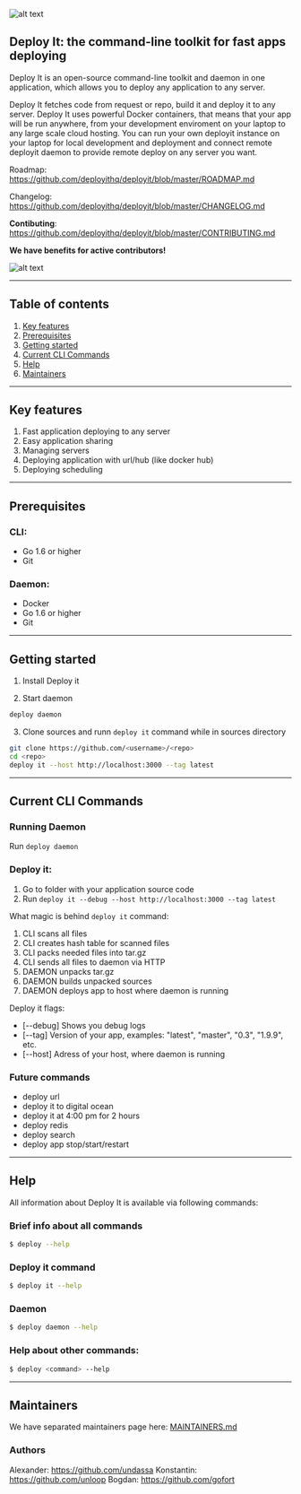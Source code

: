 ![alt text](https://deployit.co/images/deployit-logo.png "Logo")

## Deploy It: the command-line toolkit for fast apps deploying

Deploy It is an open-source command-line toolkit and daemon in one application, which allows you to deploy any application to any server.

Deploy It fetches code from request or repo, build it and deploy it to any server. 
Deploy It uses powerful Docker containers, that means that your app will be run anywhere, from your development enviroment on your laptop to any large scale cloud hosting. 
You can run your own deployit instance on your laptop for local development and deployment and connect remote deployit daemon to provide remote deploy on any server you want.

Roadmap: https://github.com/deployithq/deployit/blob/master/ROADMAP.md

Changelog: https://github.com/deployithq/deployit/blob/master/CHANGELOG.md

**Contibuting**: https://github.com/deployithq/deployit/blob/master/CONTRIBUTING.md

**We have benefits for active contributors!**

![alt text](https://deployit.co/images/cdn/deployy_2.gif "Image")

___

## Table of contents

1. [Key features](#key_features)
2. [Prerequisites](#prerequisites)
3. [Getting started](#getting_started)
4. [Current CLI Commands](#current_cli_commands)
5. [Help](#help)
6. [Maintainers](#maintainers)

___

## <a name="key_features"></a>Key features
1. Fast application deploying to any server
2. Easy application sharing
3. Managing servers
4. Deploying application with url/hub (like docker hub)
5. Deploying scheduling

___

## <a name="prerequisites"></a>Prerequisites

### CLI:
- Go 1.6 or higher
- Git

### Daemon:
- Docker
- Go 1.6 or higher
- Git

___

## <a name="getting_started"></a>Getting started

1. Install Deploy it

2. Start daemon
```bash
deploy daemon
```

3. Clone sources and runn `deploy it` command while in sources directory
```bash
git clone https://github.com/<username>/<repo>
cd <repo>
deploy it --host http://localhost:3000 --tag latest
```

___

## <a name="current_cli_commands"></a>Current CLI Commands

### Running Daemon
Run `deploy daemon`

### Deploy it:

1. Go to folder with your application source code
2. Run `deploy it --debug --host http://localhost:3000 --tag latest`

What magic is behind `deploy it` command:

1. CLI scans all files
2. CLI creates hash table for scanned files
3. CLI packs needed files into tar.gz
4. CLI sends all files to daemon via HTTP
5. DAEMON unpacks tar.gz
6. DAEMON builds unpacked sources
7. DAEMON deploys app to host where daemon is running

Deploy it flags:
* [--debug] Shows you debug logs
* [--tag] Version of your app, examples: "latest", "master", "0.3", "1.9.9", etc.
* [--host] Adress of your host, where daemon is running

### Future commands

* deploy url
* deploy it to digital ocean
* deploy it at 4:00 pm for 2 hours
* deploy redis
* deploy search <service>
* deploy app stop/start/restart

___

## <a name="help"></a>Help

All information about Deploy It is available via following commands:

### Brief info about all commands
```bash
$ deploy --help
```

### Deploy it command
```bash
$ deploy it --help
```

### Daemon
```bash
$ deploy daemon --help
```

### Help about other commands:
```bash
$ deploy <command> --help
```

___

## <a name="maintainers"></a>Maintainers

We have separated maintainers page here: [MAINTAINERS.md](https://github.com/deployithq/deployit/blob/master/MAINTAINERS.md)

### Authors

Alexander: https://github.com/undassa
Konstantin: https://github.com/unloop
Bogdan: https://github.com/gofort
